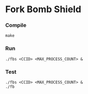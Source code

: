 # Fork Bomb Shield

### Compile 
    make
    
### Run
    ./fbs <CCID> <MAX_PROCESS_COUNT> &

### Test
	./fbs <CCID> <MAX_PROCESS_COUNT> &
	./fb
